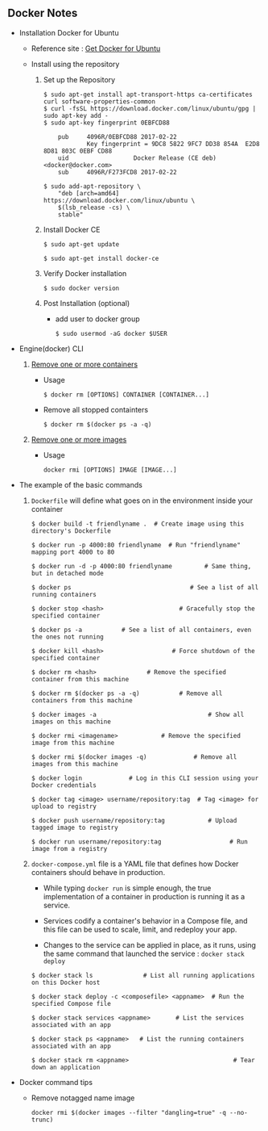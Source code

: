 ## Docker Notes

* Installation Docker for Ubuntu
    * Reference site : [Get Docker for Ubuntu](https://docs.docker.com/engine/installation/linux/ubuntu/)

    * Install using the repository
        1. Set up the Repository
            ```
            $ sudo apt-get install apt-transport-https ca-certificates curl software-properties-common
            $ curl -fsSL https://download.docker.com/linux/ubuntu/gpg | sudo apt-key add -
            $ sudo apt-key fingerprint 0EBFCD88

                pub     4096R/0EBFCD88 2017-02-22
                        Key fingerprint = 9DC8 5822 9FC7 DD38 854A  E2D8 8D81 803C 0EBF CD88
                uid                  Docker Release (CE deb) <docker@docker.com>
                sub     4096R/F273FCD8 2017-02-22

            $ sudo add-apt-repository \
                "deb [arch=amd64] https://download.docker.com/linux/ubuntu \
                $(lsb_release -cs) \
                stable"

            ```

        2. Install Docker CE
            ```
            $ sudo apt-get update

            $ sudo apt-get install docker-ce
            ```

        3. Verify Docker installation

            `$ sudo docker version`

        4. Post Installation (optional)

            * add user to docker group

                `$ sudo usermod -aG docker $USER`
            
* Engine(docker) CLI

    1. [Remove one or more containers](https://docs.docker.com/engine/reference/commandline/rm/)
        * Usage

            `$ docker rm [OPTIONS] CONTAINER [CONTAINER...]`
    
        * Remove all stopped containters

            `$ docker rm $(docker ps -a -q)`

    2. [Remove one or more images](https://docs.docker.com/engine/reference/commandline/rmi/)
        * Usage

            `docker rmi [OPTIONS] IMAGE [IMAGE...]`



* The example of the basic commands

    1.  `Dockerfile` will define what goes on in the environment inside your container  

        ```
        $ docker build -t friendlyname .  # Create image using this directory's Dockerfile
        
        $ docker run -p 4000:80 friendlyname  # Run "friendlyname" mapping port 4000 to 80
        
        $ docker run -d -p 4000:80 friendlyname         # Same thing, but in detached mode
        
        $ docker ps                                 # See a list of all running containers
        
        $ docker stop <hash>                     # Gracefully stop the specified container
        
        $ docker ps -a           # See a list of all containers, even the ones not running
        
        $ docker kill <hash>                   # Force shutdown of the specified container
        
        $ docker rm <hash>              # Remove the specified container from this machine
        
        $ docker rm $(docker ps -a -q)           # Remove all containers from this machine
        
        $ docker images -a                               # Show all images on this machine
        
        $ docker rmi <imagename>            # Remove the specified image from this machine
        
        $ docker rmi $(docker images -q)             # Remove all images from this machine
        
        $ docker login             # Log in this CLI session using your Docker credentials
        
        $ docker tag <image> username/repository:tag  # Tag <image> for upload to registry
        
        $ docker push username/repository:tag            # Upload tagged image to registry
        
        $ docker run username/repository:tag                   # Run image from a registry

        ```

    2. `docker-compose.yml` file is a YAML file that defines how Docker containers should behave in production.

        * While typing `docker run` is simple enough, the true implementation of a container in production is running it as a service.

        * Services codify a container's behavior in a Compose file, and this file can be used to scale, limit, and redeploy your app.

        * Changes to the service can be applied in place, as it runs, using the same command that launched the service : `docker stack deploy`

        ```
        $ docker stack ls              # List all running applications on this Docker host
        
        $ docker stack deploy -c <composefile> <appname>  # Run the specified Compose file
        
        $ docker stack services <appname>       # List the services associated with an app
        
        $ docker stack ps <appname>   # List the running containers associated with an app
        
        $ docker stack rm <appname>                             # Tear down an application

        ```

* Docker command tips

    * Remove notagged name image

        ` docker rmi $(docker images --filter "dangling=true" -q --no-trunc) `